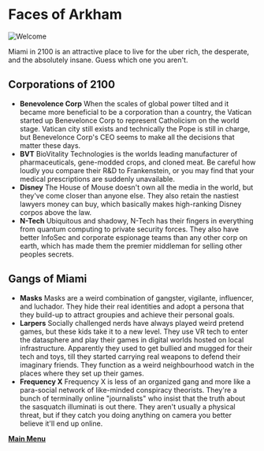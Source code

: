 # Faces of Arkham
![Welcome](panic.jpeg)

Miami in 2100 is an attractive place to live for the uber rich, the desperate, and the absolutely insane. Guess which one you aren't.

## Corporations of 2100
- **Benevolence Corp** When the scales of global power tilted and it became more beneficial to be a corporation than a country, the Vatican started up Benevelonce Corp to represent Catholicism on the world stage. Vatican city still exists and technically the Pope is still in charge, but Benevelonce Corp's CEO seems to make all the decisions that matter these days.
- **BVT** BioVitality Technologies is the worlds leading manufacturer of pharmaceuticals, gene-modded crops, and cloned meat. Be careful how loudly you compare their R&D to Frankenstein, or you may find that your medical prescriptions are suddenly unavailable.
- **Disney** The House of Mouse doesn't own all the media in the world, but they've come closer than anyone else. They also retain the nastiest lawyers money can buy, which basically makes high-ranking Disney corpos above the law.
- **N-Tech** Ubiquitous and shadowy, N-Tech has their fingers in everything from quantum computing to private security forces. They also have better InfoSec and corporate espionage teams than any other corp on earth, which has made them the premier middleman for selling other peoples secrets.  

## Gangs of Miami
- **Masks** Masks are a weird combination of gangster, vigilante, influencer, and luchador. They hide their real identities and adopt a persona that they build-up to attract groupies and achieve their personal goals. 
- **Larpers** Socially challenged nerds have always played weird pretend games, but these kids take it to a new level. They use VR tech to enter the datasphere and play their games in digital worlds hosted on local infrastructure. Apparently they used to get bullied and mugged for their tech and toys, till they started carrying real weapons to defend their imaginary friends. They function as a weird neighbourhood watch in the places where they set up their games.
- **Frequency X** Frequency X is less of an organized gang and more like a para-social network of like-minded conspiracy theorists. They're a bunch of terminally online "journalists" who insist that the truth about the sasquatch illuminati is out there. They aren't usually a physical threat, but if they catch you doing anything on camera you better believe it'll end up online.

 **[Main Menu](../README.md)**